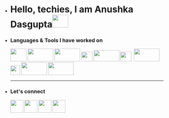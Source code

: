 - <h1>Hello, techies, I am Anushka Dasgupta<img height="40" width="50" src="https://user-images.githubusercontent.com/39513876/112366216-8cfe7400-8cfe-11eb-8116-7d3dbae20e97.gif"></h1>                                                                                   
- <h3>Languages & Tools I have worked on</h3>                                                                                 
  <a href="https://html.com/"><img height="40" width="50" src="https://upload.wikimedia.org/wikipedia/commons/thumb/6/61/HTML5_logo_and_wordmark.svg/512px-HTML5_logo_and_wordmark.svg.png"></a>   
  <a href="https://developer.mozilla.org/en-US/docs/Web/CSS"><img height="40" width="80" src="https://1000logos.net/wp-content/uploads/2020/09/CSS-Logo.png"></a>
  <a href="https://www.javascript.com/"><img height="40" width="80" src="https://logos-world.net/wp-content/uploads/2023/02/JavaScript-Logo.png"></a>
  <a href="https://react.dev/"><img height="30" width="35" src="https://w7.pngwing.com/pngs/403/269/png-transparent-react-react-native-logos-brands-in-colors-icon-thumbnail.png"></a>
  <a href="https://nextjs.org/"><img height="35" width="80" src="https://cdn.worldvectorlogo.com/logos/next-js.svg"></a>
  <a href="https://tailwindcss.com/"><img height="30" width="35" src="https://w7.pngwing.com/pngs/293/485/png-transparent-tailwind-css-hd-logo.png"></a>&nbsp;                           
  <a href="https://www.javascript.com/"><img height="40" width="80" src="https://w7.pngwing.com/pngs/649/660/png-transparent-arduino-logo-thumbnail-tech-companies-thumbnail.png"></a>
  <a href="https://code.visualstudio.com/"><img height="30" width="30" src="https://encrypted-tbn0.gstatic.com/images?q=tbn:ANd9GcTnoirCtiJhhN8Tvo0FJRRd4CInsOXkRX9EbA&s"></a> 
  <a href="https://www.javascript.com/"><img height="40" width="80" src="https://logos-world.net/wp-content/uploads/2023/02/JavaScript-Logo.png"></a>
  <a href="https://www.javascript.com/"><img height="40" width="80" src="https://logos-world.net/wp-content/uploads/2023/02/JavaScript-Logo.png"></a>
  <hr>
- <h3>Let's connect</h3>                                                            
  <a href="https://in.linkedin.com/in/anudasgupta00"><img height="40" width="40" src="https://encrypted-tbn0.gstatic.com/images?q=tbn:ANd9GcRokEYt0yyh6uNDKL8uksVLlhZ35laKNQgZ9g&s"></a>     <a href="https://www.instagram.com/_anushkadasgupta_"><img height="40" width="40" src="https://encrypted-tbn0.gstatic.com/images?q=tbn:ANd9GcRjkllAaLITJDTdTY575IzXot87Y7qV8cSz7A&s"></a>      
  <a href="https://www.facebook.com/profile.php?id=100086013206871"><img height="40" width="40" src="https://encrypted-tbn0.gstatic.com/images?q=tbn:ANd9GcQiXN9xSEe8unzPBEQOeAKXd9Q55efGHGB9BA&s"></a>     
  <a href="https://twitter.com/anushka_dg"><img height="40" width="40" src="https://encrypted-tbn0.gstatic.com/images?q=tbn:ANd9GcR4302-ehoAycWH9UqxPU6g994o94YPHj01Mg&s"></a>



  
  







<!---
anudasgupta00/anudasgupta00 is a ✨ special ✨ repository because its `README.md` (this file) appears on your GitHub profile.
You can click the Preview link to take a look at your changes.
--->
